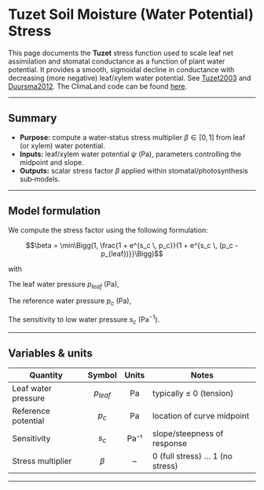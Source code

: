 # Tuzet Soil Moisture (Water Potential) Stress

This page documents the **Tuzet** stress function used to scale leaf net assimilation and stomatal conductance as a function of plant water potential. It provides a smooth, sigmoidal decline in conductance with decreasing (more negative) leaf/xylem water potential. See [Tuzet2003](@citet) and [Duursma2012](@citet). The ClimaLand code can be found [here](https://github.com/CliMA/ClimaLand.jl/blob/main/src/standalone/Vegetation/soil_moisture_stress.jl).

---

## Summary
- **Purpose:** compute a water‑status stress multiplier $\beta \in [0,1]$ from leaf (or xylem) water potential.
- **Inputs:** leaf/xylem water potential $\psi$ (Pa), parameters controlling the midpoint and slope.
- **Outputs:** scalar stress factor $\beta$ applied within stomatal/photosynthesis sub‑models.

---

## Model formulation

We compute the stress factor using the following formulation:

```math
\beta = \min\Bigg(1, \frac{1 + e^{s_c \, p_c}}{1 + e^{s_c \, (p_c - p_{leaf})}}\Bigg)
```

with

The leaf water pressure $p_{leaf}$ (Pa),

The reference water pressure $p_{c}$ (Pa),

The sensitivity to low water pressure $s_{c}$ (Pa$^{-1}$).

---

## Variables & units

| Quantity | Symbol | Units | Notes |
|---|:--:|:--:|---|
| Leaf water pressure | $p_{leaf}$ | Pa | typically ≤ 0 (tension) |
| Reference potential | $p_{c}$ | Pa | location of curve midpoint |
| Sensitivity | $s_{c}$ | Pa⁻¹ | slope/steepness of response |
| Stress multiplier | $\beta$ | – | 0 (full stress) … 1 (no stress) |

---
